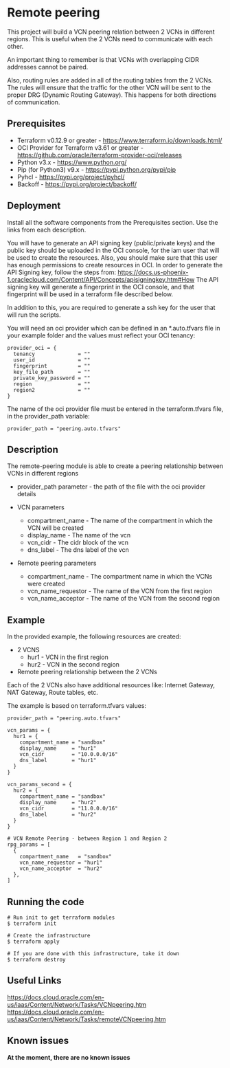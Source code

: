 # Remote peering
This project will build a VCN peering relation between 2 VCNs in different regions. This is useful when the 2 VCNs need to communicate with each other.

An important thing to remember is that VCNs with overlapping CIDR addresses cannot be paired.

Also, routing rules are added in all of the routing tables from the 2 VCNs. The rules will ensure that the traffic for the other VCN will be sent to the proper DRG (Dynamic Routing Gateway). This happens for both directions of communication.

## Prerequisites
  * Terraform v0.12.9 or greater - <https://www.terraform.io/downloads.html/>
  * OCI Provider for Terraform v3.61 or greater - <https://github.com/oracle/terraform-provider-oci/releases>
  * Python v3.x - https://www.python.org/
  * Pip (for Python3) v9.x - https://pypi.python.org/pypi/pip
  * Pyhcl - https://pypi.org/project/pyhcl/
  * Backoff - https://pypi.org/project/backoff/
 
## Deployment
Install all the software components from the Prerequisites section. Use the links from each description.

You will have to generate an API signing key (public/private keys) and the public key should be uploaded in the OCI
console, for the iam user that will be used to create the resources. Also, you should make sure that this user has
enough permissions to create resources in OCI. In order to generate the API Signing key, follow the steps
from: <https://docs.us-phoenix-1.oraclecloud.com/Content/API/Concepts/apisigningkey.htm#How>
The API signing key will generate a fingerprint in the OCI console, and that fingerprint will be used in a terraform
file described below.

In addition to this, you are required to generate a ssh key for the user that will run the scripts.

You will need an oci provider which can be defined in an *.auto.tfvars file in your example folder and the values must reflect your OCI tenancy:
```
provider_oci = {
  tenancy              = ""
  user_id              = ""
  fingerprint          = ""
  key_file_path        = ""
  private_key_password = ""
  region               = ""
  region2              = ""
}
```

The name of the oci provider file must be entered in the terraform.tfvars file, in the provider_path variable:
```
provider_path = "peering.auto.tfvars"
```

## Description
The remote-peering module is able to create a peering relationship between VCNs in different regions

* provider_path parameter - the path of the file with the oci provider details

* VCN parameters
  * compartment_name - The name of the compartment in which the VCN will be created
  * display_name - The name of the vcn
  * vcn_cidr - The cidr block of the vcn
  * dns_label - The dns label of the vcn

* Remote peering parameters
  * compartment_name - The compartment name in which the VCNs were created
  * vcn_name_requestor - The name of the VCN from the first region
  * vcn_name_acceptor - The name of the VCN from the second region
 
## Example
In the provided example, the following resources are created:
* 2 VCNS
  * hur1 - VCN in the first region
  * hur2 - VCN in the second region
* Remote peering relationship between the 2 VCNs

Each of the 2 VCNs also have additional resources like: Internet Gateway, NAT Gateway, Route tables, etc.

The example is based on terraform.tfvars values:

```
provider_path = "peering.auto.tfvars"

vcn_params = {
  hur1 = {
    compartment_name = "sandbox"
    display_name     = "hur1"
    vcn_cidr         = "10.0.0.0/16"
    dns_label        = "hur1"
  }
}

vcn_params_second = {
  hur2 = {
    compartment_name = "sandbox"
    display_name     = "hur2"
    vcn_cidr         = "11.0.0.0/16"
    dns_label        = "hur2"
  }
}

# VCN Remote Peering - between Region 1 and Region 2
rpg_params = [
  {
    compartment_name   = "sandbox"
    vcn_name_requestor = "hur1"
    vcn_name_acceptor  = "hur2"
  },
]
```

## Running the code

```
# Run init to get terraform modules
$ terraform init

# Create the infrastructure
$ terraform apply

# If you are done with this infrastructure, take it down
$ terraform destroy
```

## Useful Links
https://docs.cloud.oracle.com/en-us/iaas/Content/Network/Tasks/VCNpeering.htm
https://docs.cloud.oracle.com/en-us/iaas/Content/Network/Tasks/remoteVCNpeering.htm

## Known issues
**At the moment, there are no known issues**
